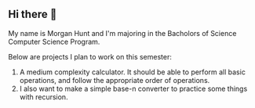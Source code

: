 ## Hi there 👋

<!--
**Maresis/Maresis** is a ✨ _special_ ✨ repository because its `README.md` (this file) appears on your GitHub profile.

Here are some ideas to get you started:

- 🔭 I’m currently working on ...
- 🌱 I’m currently learning ...
- 👯 I’m looking to collaborate on ...
- 🤔 I’m looking for help with ...
- 💬 Ask me about ...
- 📫 How to reach me: ...
- 😄 Pronouns: ...
- ⚡ Fun fact: ...
-->

My name is Morgan Hunt and I'm majoring in the Bacholors of Science Computer Science Program. 

Below are projects I plan to work on this semester: 
1. A medium complexity calculator. It should be able to perform all basic operations, and follow the appropriate order of operations. 
2. I also want to make a simple base-n converter to practice some things with recursion.